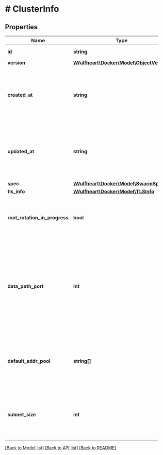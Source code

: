 # # ClusterInfo

## Properties

Name | Type | Description | Notes
------------ | ------------- | ------------- | -------------
**id** | **string** | The ID of the swarm. | [optional]
**version** | [**\Wulfheart\Docker\Model\ObjectVersion**](ObjectVersion.md) |  | [optional]
**created_at** | **string** | Date and time at which the swarm was initialised in [RFC 3339](https://www.ietf.org/rfc/rfc3339.txt) format with nano-seconds. | [optional]
**updated_at** | **string** | Date and time at which the swarm was last updated in [RFC 3339](https://www.ietf.org/rfc/rfc3339.txt) format with nano-seconds. | [optional]
**spec** | [**\Wulfheart\Docker\Model\SwarmSpec**](SwarmSpec.md) |  | [optional]
**tls_info** | [**\Wulfheart\Docker\Model\TLSInfo**](TLSInfo.md) |  | [optional]
**root_rotation_in_progress** | **bool** | Whether there is currently a root CA rotation in progress for the swarm | [optional]
**data_path_port** | **int** | DataPathPort specifies the data path port number for data traffic. Acceptable port range is 1024 to 49151. If no port is set or is set to 0, the default port (4789) is used. | [optional]
**default_addr_pool** | **string[]** | Default Address Pool specifies default subnet pools for global scope networks. | [optional]
**subnet_size** | **int** | SubnetSize specifies the subnet size of the networks created from the default subnet pool. | [optional]

[[Back to Model list]](../../README.md#models) [[Back to API list]](../../README.md#endpoints) [[Back to README]](../../README.md)
